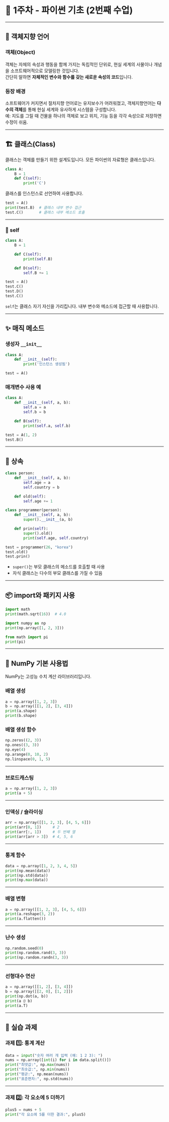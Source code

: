 
# 📘 1주차 - 파이썬 기초 (2번째 수업)

---

## 🧱 객체지향 언어

### 객체(Object)
객체는 자체의 속성과 행동을 함께 가지는 독립적인 단위로, 현실 세계의 사물이나 개념을 소프트웨어적으로 모델링한 것입니다.  
간단히 말하면 **자체적인 변수와 함수를 갖는 새로운 속성의 코드**입니다.

### 등장 배경
소프트웨어가 커지면서 절차지향 언어로는 유지보수가 어려워졌고, 객체지향언어는 **다수의 객체**를 통해 현실 세계와 유사하게 시스템을 구성합니다.  
예: 지도를 그릴 때 건물을 하나의 객체로 보고 위치, 기능 등을 각각 속성으로 저장하면 수정이 쉬움.

---

## 🏗️ 클래스(Class)

클래스는 객체를 만들기 위한 설계도입니다. 모든 파이썬의 자료형은 클래스입니다.

```python
class A:
    B = 1
    def C(self):
        print('C')
```

클래스를 인스턴스로 선언하여 사용합니다.

```python
test = A()
print(test.B)  # 클래스 내부 변수 접근
test.C()       # 클래스 내부 메소드 호출
```

---

### 📌 self

```python
class A:
    B = 1

    def C(self):
        print(self.B)

    def D(self):
        self.B += 1

test = A()
test.C()
test.D()
test.C()
```

`self`는 클래스 자기 자신을 가리킵니다. 내부 변수와 메소드에 접근할 때 사용합니다.

---

## ✨ 매직 메소드

### 생성자 `__init__`

```python
class A:
    def __init__(self):
        print('인스턴스 생성됨')

test = A()
```

### 매개변수 사용 예

```python
class A:
    def __init__(self, a, b):
        self.a = a
        self.b = b

    def B(self):
        print(self.a, self.b)

test = A(1, 2)
test.B()
```

---

## 🔁 상속

```python
class person:
    def __init__(self, a, b):
        self.age = a
        self.country = b

    def old(self):
        self.age += 1

class programmer(person):
    def __init__(self, a, b):
        super().__init__(a, b)

    def prin(self):
        super().old()
        print(self.age, self.country)

test = programmer(26, "korea")
test.old()
test.prin()
```

- `super()`는 부모 클래스의 메소드를 호출할 때 사용
- 자식 클래스는 다수의 부모 클래스를 가질 수 있음

---

## 📦 import와 패키지 사용

```python
import math
print(math.sqrt(16))  # 4.0

import numpy as np
print(np.array([1, 2, 3]))

from math import pi
print(pi)
```

---

## 🔢 NumPy 기본 사용법

NumPy는 고성능 수치 계산 라이브러리입니다.

### 배열 생성

```python
a = np.array([1, 2, 3])
b = np.array([[1, 2], [3, 4]])
print(a.shape)
print(b.shape)
```

### 배열 생성 함수

```python
np.zeros((2, 3))
np.ones((3, 3))
np.eye(4)
np.arange(0, 10, 2)
np.linspace(0, 1, 5)
```

---

### 브로드캐스팅

```python
a = np.array([1, 2, 3])
print(a + 5)
```

---

### 인덱싱 / 슬라이싱

```python
arr = np.array([[1, 2, 3], [4, 5, 6]])
print(arr[0, 1])     # 2
print(arr[:, 1])     # 두 번째 열
print(arr[arr > 3])  # 4, 5, 6
```

---

### 통계 함수

```python
data = np.array([1, 2, 3, 4, 5])
print(np.mean(data))
print(np.std(data))
print(np.max(data))
```

---

### 배열 변형

```python
a = np.array([[1, 2, 3], [4, 5, 6]])
print(a.reshape(3, 2))
print(a.flatten())
```

---

### 난수 생성

```python
np.random.seed(0)
print(np.random.rand(3, 3))
print(np.random.randn(3, 3))
```

---

### 선형대수 연산

```python
a = np.array([[1, 2], [3, 4]])
b = np.array([[2, 0], [1, 2]])
print(np.dot(a, b))
print(a @ b)
print(a.T)
```

---

## 📝 실습 과제

### 과제 1️⃣: 통계 계산

```python
data = input("숫자 여러 개 입력 (예: 1 2 3): ")
nums = np.array([int(i) for i in data.split()])
print("최댓값:", np.max(nums))
print("최솟값:", np.min(nums))
print("평균:", np.mean(nums))
print("표준편차:", np.std(nums))
```

---

### 과제 2️⃣: 각 요소에 5 더하기

```python
plus5 = nums + 5
print("각 요소에 5를 더한 결과:", plus5)
```
